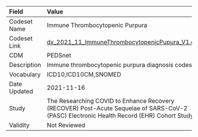 |Field        |Value                                                                                                                                    |
|:------------|:----------------------------------------------------------------------------------------------------------------------------------------|
|Codeset Name |Immune Thrombocytopenic Purpura                                                                                                          |
|Codeset Link |[dx_2021_11_ImmuneThrombocytopenicPupura_V1.csv](https://github.com/PEDSnet/Variable-Dictionary/blob/main/conditions/dx_2021_11_ImmuneThrombocytopenicPupura_V1.csv.csv)|
|CDM          |PEDSnet                                                                                                                                  |
|Description  |Immune thrombocytopenic purpura diagnosis codes                                                                                          |
|Vocabulary   |ICD10,ICD10CM,SNOMED                                                                                                                     |
|Date Updated |2021-11-16                                                                                                                               |
|Study        |The Researching COVID to Enhance Recovery (RECOVER) Post-Acute Sequelae of SARS-CoV-2 (PASC) Electronic Health Record (EHR) Cohort Study |
|Validity     |Not Reviewed                                                                                                                             |

